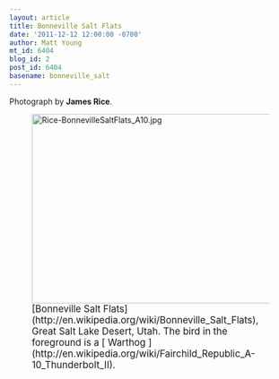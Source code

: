 ```yaml
---
layout: article
title: Bonneville Salt Flats
date: '2011-12-12 12:00:00 -0700'
author: Matt Young
mt_id: 6404
blog_id: 2
post_id: 6404
basename: bonneville_salt
---
```

Photograph by **James Rice**.


<figure>
<img src="{{ site.baseurl }}/uploads/2011/Rice-BonnevilleSaltFlats_A10.jpg" alt="Rice-BonnevilleSaltFlats_A10.jpg" width="600" height="338" />
<figcaption markdown="span">
<big>[Bonneville Salt Flats](http://en.wikipedia.org/wiki/Bonneville_Salt_Flats), Great Salt Lake Desert, Utah. The bird in the foreground is a [ Warthog ](http://en.wikipedia.org/wiki/Fairchild_Republic_A-10_Thunderbolt_II).</big>

</figcaption>
</figure>
